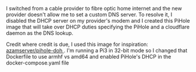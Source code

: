 I switched from a cable provider to fibre optic home internet and the new provider doesn't allow me to set a custom DNS server. To resolve it, I disabled the DHCP server on my provider's modem and I created this PiHole image that will take over DHCP duties specifying the PiHole and a cloudflare daemon as the DNS lookup.

Credit where credit is due, I used this image for inspiration: [azamserver/pihole-doh ](https://hub.docker.com/r/azamserver/pihole-doh). I'm running a Pi3 in 32-bit mode so I changed that Dockerfile to use armhf vs amd64 and enabled PiHole's DHCP in the docker-compose.yaml file
